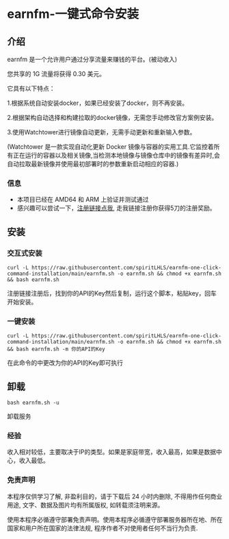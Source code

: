 # earnfm-一键式命令安装

## 介绍

earnfm 是一个允许用户通过分享流量来赚钱的平台。(被动收入)

您共享的 1G 流量将获得 0.30 美元。

它具有以下特点：

1.根据系统自动安装docker，如果已经安装了docker，则不再安装。

2.根据架构自动选择和构建拉取的docker镜像，无需您手动修改官方案例安装。
    
3.使用Watchtower进行镜像自动更新，无需手动更新和重新输入参数。

(Watchtower 是一款实现自动化更新 Docker 镜像与容器的实用工具.它监控着所有正在运行的容器以及相关镜像,当检测本地镜像与镜像仓库中的镜像有差异时,会自动拉取最新镜像并使用最初部署时的参数重新启动相应的容器.)

### 信息

- 本项目已经在 AMD64 和 ARM 上验证并测试通过
- 感兴趣可以尝试一下，[注册链接点我](https://earn.fm/ref/JANEAG9H), 走我链接注册你获得5刀的注册奖励。

## 安装

### 交互式安装

```shell
curl -L https://raw.githubusercontent.com/spiritLHLS/earnfm-one-click-command-installation/main/earnfm.sh -o earnfm.sh && chmod +x earnfm.sh && bash earnfm.sh
```

注册链接注册后，找到你的API的Key然后复制，运行这个脚本，粘贴key，回车开始安装。

### 一键安装

```shell
curl -L https://raw.githubusercontent.com/spiritLHLS/earnfm-one-click-command-installation/main/earnfm.sh -o earnfm.sh && chmod +x earnfm.sh && bash earnfm.sh -m 你的API的Key
```

在此命令的中更改为你的API的Key即可执行

## 卸载

```shell
bash earnfm.sh -u
```

卸载服务

### 经验

收入相对较低，主要取决于IP的类型。如果是家庭带宽，收入最高，如果是数据中心，收入最低。

### 免责声明

本程序仅供学习了解, 非盈利目的，请于下载后 24 小时内删除, 不得用作任何商业用途, 文字、数据及图片均有所属版权, 如转载须注明来源。

使用本程序必循遵守部署免责声明。使用本程序必循遵守部署服务器所在地、所在国家和用户所在国家的法律法规, 程序作者不对使用者任何不当行为负责.
